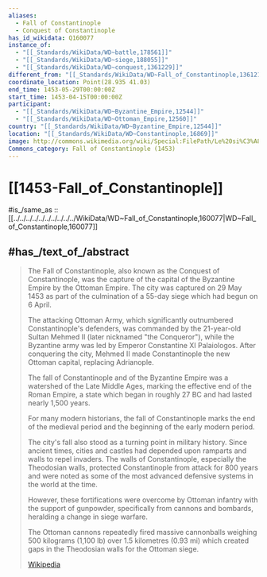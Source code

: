 ```yaml
---
aliases:
  - Fall of Constantinople
  - Conquest of Constantinople
has_id_wikidata: Q160077
instance_of:
  - "[[_Standards/WikiData/WD~battle,178561]]"
  - "[[_Standards/WikiData/WD~siege,188055]]"
  - "[[_Standards/WikiData/WD~conquest,1361229]]"
different_from: "[[_Standards/WikiData/WD~Fall_of_Constantinople,1361212]]"
coordinate_location: Point(28.935 41.03)
end_time: 1453-05-29T00:00:00Z
start_time: 1453-04-15T00:00:00Z
participant:
  - "[[_Standards/WikiData/WD~Byzantine_Empire,12544]]"
  - "[[_Standards/WikiData/WD~Ottoman_Empire,12560]]"
country: "[[_Standards/WikiData/WD~Byzantine_Empire,12544]]"
location: "[[_Standards/WikiData/WD~Constantinople,16869]]"
image: http://commons.wikimedia.org/wiki/Special:FilePath/Le%20si%C3%A8ge%20de%20Constantinople%20%281453%29%20by%20Jean%20Le%20Tavernier%20after%201455.jpg
Commons_category: Fall of Constantinople (1453)
---
```


# [[1453-Fall_of_Constantinople]] 

#is_/same_as :: [[../../../../../../../../../../WikiData/WD~Fall_of_Constantinople,160077|WD~Fall_of_Constantinople,160077]] 

## #has_/text_of_/abstract 

> The Fall of Constantinople, also known as the Conquest of Constantinople, 
> was the capture of the capital of the Byzantine Empire by the Ottoman Empire. 
> The city was captured on 29 May 1453 
> as part of the culmination of a 55-day siege which had begun on 6 April.    
>
> The attacking Ottoman Army, which significantly outnumbered Constantinople's defenders, 
> was commanded by the 21-year-old Sultan Mehmed II (later nicknamed "the Conqueror"), 
> while the Byzantine army was led by Emperor Constantine XI Palaiologos. 
> After conquering the city, 
> Mehmed II made Constantinople the new Ottoman capital, replacing Adrianople.
>
> The fall of Constantinople and of the Byzantine Empire 
> was a watershed of the Late Middle Ages, marking the effective end of the Roman Empire, 
> a state which began in roughly 27 BC and had lasted nearly 1,500 years. 
> 
> For many modern historians, 
> the fall of Constantinople marks the end of the medieval period 
> and the beginning of the early modern period. 
> 
> The city's fall also stood as a turning point in military history. 
> Since ancient times, 
> cities and castles had depended upon ramparts and walls to repel invaders. 
> The walls of Constantinople, especially the Theodosian walls, 
> protected Constantinople from attack for 800 years 
> and were noted as some of the most advanced defensive systems in the world at the time. 
> 
> However, these fortifications were overcome by Ottoman infantry 
> with the support of gunpowder, specifically from cannons and bombards, 
> heralding a change in siege warfare. 
> 
> The Ottoman cannons repeatedly fired massive cannonballs 
> weighing 500 kilograms (1,100 lb) over 1.5 kilometres (0.93 mi) 
> which created gaps in the Theodosian walls for the Ottoman siege.
>
> [Wikipedia](https://en.wikipedia.org/wiki/Fall%20of%20Constantinople) 

